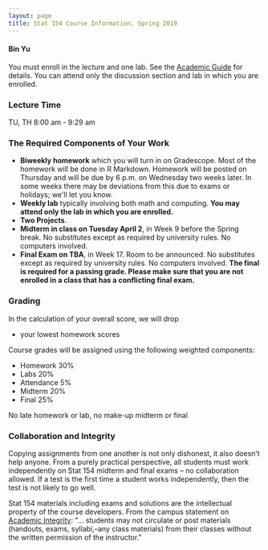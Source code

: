 ```yaml
---
layout: page
title: Stat 154 Course Information, Spring 2019
---
```

#### Bin Yu ####

You must enroll in the lecture and one lab. See the [Academic Guide](https://classes.berkeley.edu/content/2019-spring-stat-154-001-lec-001) for details. You can attend only the discussion section and lab in which you are enrolled.

### Lecture Time ###
TU, TH 8:00 am - 9:29 am


### The Required Components of Your Work ###
- **Biweekly homework** which you will turn in on Gradescope. Most of the homework will be done in R Markdown. Homework will be posted on Thursday and will be due by 6 p.m. on Wednesday two weeks later. In some weeks there may be deviations from this due to exams or holidays; we'll let you know.
- **Weekly lab** typically involving both math and computing. **You may attend only the lab in which you are enrolled.**
- **Two Projects**.
- **Midterm in class on Tuesday April 2**, in Week 9 before the Spring break. No substitutes except as required by university rules. No computers involved.
- **Final Exam on TBA**, in Week 17. Room to be announced. No substitutes except as required by university rules. No computers involved. **The final is required for a passing grade. Please make sure that you are not enrolled in a class that has a conflicting final exam.**

### Grading ###
In the calculation of your overall score, we will drop
- your lowest homework scores

Course grades will be assigned using the following weighted components:
- Homework 30%
- Labs 20%
- Attendance 5%
- Midterm 20%
- Final 25%

No late homework or lab, no make-up midterm or final


### Collaboration and Integrity ###
Copying assignments from one another is not only dishonest, it also doesn’t help anyone. From a purely practical perspective, all students must work independently on Stat 154 midterm and final exams – no collaboration allowed. If a test is the first time a student works independently, then the test is not likely to go well.

Stat 154 materials including exams and solutions are the intellectual property of the course developers. From the campus statement on [Academic Integrity](https://teaching.berkeley.edu/statements-course-policies): "... students may not circulate or post materials (handouts, exams, syllabi,–any class materials) from their classes without the written permission of the instructor."
